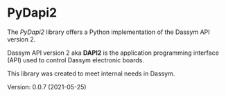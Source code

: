 # PyDapi2
The *PyDapi2* library offers a Python implementation of the Dassym API version 2.

Dassym API version 2 aka **DAPI2** is the application programming interface (API) used to
control Dassym electronic boards.

This library was created to meet internal needs in Dassym. 

Version: 0.0.7 (2021-05-25)